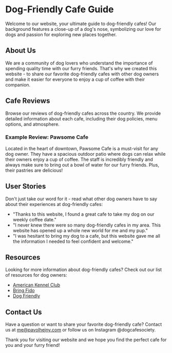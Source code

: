 <!--font:Open Sans-->

# Dog-Friendly Cafe Guide

Welcome to our website, your ultimate guide to dog-friendly cafes! Our background features a close-up of a dog's nose, symbolizing our love for dogs and passion for exploring new places together.

## About Us

We are a community of dog lovers who understand the importance of spending quality time with our furry friends. That's why we created this website - to share our favorite dog-friendly cafes with other dog owners and make it easier for everyone to enjoy a cup of coffee with their companion.

## Cafe Reviews

Browse our reviews of dog-friendly cafes across the country. We provide detailed information about each cafe, including their dog policies, menu options, and atmosphere.

### Example Review: Pawsome Cafe

Located in the heart of downtown, Pawsome Cafe is a must-visit for any dog owner. They have a spacious outdoor patio where dogs can relax while their owners enjoy a cup of coffee. The staff is incredibly friendly and always make sure to bring out a bowl of water for our furry friends. Plus, their pastries are delicious!

## User Stories

Don't just take our word for it - read what other dog owners have to say about their experiences at dog-friendly cafes:

-   "Thanks to this website, I found a great cafe to take my dog on our weekly coffee date."
-   "I never knew there were so many dog-friendly cafes in my area. This website has opened up a whole new world for me and my pup."
-   "I was hesitant to bring my dog to a cafe, but this website gave me all the information I needed to feel confident and welcome."

## Resources

Looking for more information about dog-friendly cafes? Check out our list of resources for dog owners:

-   [American Kennel Club](#)
-   [Bring Fido](#)
-   [Dog Friendly](#)

## Contact Us

Have a question or want to share your favorite dog-friendly cafe? Contact us at me@pavolhejny.com or follow us on Instagram @dogcafesociety.

Thank you for visiting our website and we hope you find the perfect cafe for you and your furry friend!

<!--

Write me content for website with wallpaper which alt text is:

"A close-up of a dog’s nose"

The name/title of the page should not be 1:1 copy of the alt text but rather a real content of the website which is using this wallpaper.

- Use markdown format
- Start with heading
- Heading should be short and concise
- The content should look like a real website
- The website should not be about the wallpaper, wallpaper is just a related background
- Heading should be contain work "wallpaper" or "background"
- Include real sections like references, contact, user stories, etc. use things relevant to the page purpose.
- Feel free to use structure like headings, bullets, numbering, blockquotes, paragraphs, horizontal lines, etc.
- You can use formatting like bold or _italic_
- You can include UTF-8 emojis
- Links should be only #hash anchors (and you can refer to the document itself)
- Do not include images


---


# Dog-Friendly Cafes Wallpaper

Welcome to our website dedicated to dog-friendly cafes! Our wallpaper, featuring a close-up of a dog's nose, is the perfect background for our passion for pooches and coffee.

## About Us
We are a group of dog lovers who enjoy exploring new cafes with our furry friends. We understand the struggle of finding a welcoming cafe that allows dogs, so we created this website to share our favorite spots with other dog owners.

## User Stories
- "I just moved to the city with my dog and I don't know where to go. This website has been a lifesaver!"
- "Thanks to this website, I found a great cafe to take my dog on our weekly coffee date."
- "I never knew there were so many dog-friendly cafes in my area. This website has opened up a whole new world for me and my pup."

## Cafe Reviews
Check out our reviews of dog-friendly cafes across the country. We provide detailed information about each cafe, including their dog policies, menu options, and atmosphere.

### Example Review: Pawsome Cafe
Located in the heart of downtown, Pawsome Cafe is a must-visit for any dog owner. They have a spacious outdoor patio where dogs can relax while their owners enjoy a cup of coffee. The staff is incredibly friendly and always make sure to bring out a bowl of water for our furry friends. Plus, their pastries are delicious!

## Resources
Looking for more information about dog-friendly cafes? Check out our list of resources for dog owners:

- [American Kennel Club](#)
- [Bring Fido](#)
- [Dog Friendly](#)

## Contact Us
Have a question or want to share your favorite dog-friendly cafe? Contact us at me@pavolhejny.com or follow us on Instagram @dogcafesociety.

Thank you for visiting our website and we hope you find the perfect cafe for you and your furry friend!


---


Heading should not include word "wallpaper". The website should not be about the wallpaper itself, wallpaper is just a related background, rewrite whole content.


---


# Discover Dog-Friendly Cafes Near You

Welcome to our website dedicated to helping dog owners find the best cafes to enjoy with their furry friends. Our background features a close-up of a dog's nose, symbolizing our love for dogs and passion for exploring new places together.

## About Us
We are a community of dog lovers who understand the struggle of finding a cafe that welcomes dogs. That's why we created this website - to share our favorite dog-friendly cafes with other dog owners and make it easier for everyone to enjoy a cup of coffee with their furry companion.

## User Stories
- "Thanks to this website, I found a great cafe to take my dog on our weekly coffee date."
- "I never knew there were so many dog-friendly cafes in my area. This website has opened up a whole new world for me and my pup."
- "I was hesitant to bring my dog to a cafe, but this website gave me all the information I needed to feel confident and welcome."

## Cafe Reviews
Browse our reviews of dog-friendly cafes across the country. We provide detailed information about each cafe, including their dog policies, menu options, and atmosphere.

### Example Review: Pawsome Cafe
Located in the heart of downtown, Pawsome Cafe is a must-visit for any dog owner. They have a spacious outdoor patio where dogs can relax while their owners enjoy a cup of coffee. The staff is incredibly friendly and always make sure to bring out a bowl of water for our furry friends. Plus, their pastries are delicious!

## Resources
Looking for more information about dog-friendly cafes? Check out our list of resources for dog owners:

- [American Kennel Club](#)
- [Bring Fido](#)
- [Dog Friendly](#)

## Contact Us
Have a question or want to share your favorite dog-friendly cafe? Contact us at me@pavolhejny.com or follow us on Instagram @dogcafesociety.

Thank you for visiting our website and we hope you find the perfect cafe for you and your furry friend!


---


Heading is too long, rewrite whole content.


---


# Discover Dog-Friendly Cafes with Your Furry Friend

Welcome to our website dedicated to helping dog owners find the best cafes to enjoy with their furry friends. Our background features a close-up of a dog's nose, symbolizing our love for dogs and passion for exploring new places together.

## About Us
We are a community of dog lovers who understand the struggle of finding a cafe that welcomes dogs. That's why we created this website - to share our favorite dog-friendly cafes with other dog owners and make it easier for everyone to enjoy a cup of coffee with their furry companion.

## Cafe Reviews
Browse our reviews of dog-friendly cafes across the country. We provide detailed information about each cafe, including their dog policies, menu options, and atmosphere.

### Example Review: Pawsome Cafe
Located in the heart of downtown, Pawsome Cafe is a must-visit for any dog owner. They have a spacious outdoor patio where dogs can relax while their owners enjoy a cup of coffee. The staff is incredibly friendly and always make sure to bring out a bowl of water for our furry friends. Plus, their pastries are delicious!

## Resources
Looking for more information about dog-friendly cafes? Check out our list of resources for dog owners:

- [American Kennel Club](#)
- [Bring Fido](#)
- [Dog Friendly](#)

## User Stories
Don't just take our word for it - read what other dog owners have to say about their experiences at dog-friendly cafes:

- "Thanks to this website, I found a great cafe to take my dog on our weekly coffee date."
- "I never knew there were so many dog-friendly cafes in my area. This website has opened up a whole new world for me and my pup."
- "I was hesitant to bring my dog to a cafe, but this website gave me all the information I needed to feel confident and welcome."

## Contact Us
Have a question or want to share your favorite dog-friendly cafe? Contact us at me@pavolhejny.com or follow us on Instagram @dogcafesociety.

Thank you for visiting our website and we hope you find the perfect cafe for you and your furry friend!


---


Heading is too long, rewrite whole content.


---


# Dog-Friendly Cafe Guide

Welcome to our website, your ultimate guide to dog-friendly cafes! Our background features a close-up of a dog's nose, symbolizing our love for dogs and passion for exploring new places together.

## About Us
We are a community of dog lovers who understand the importance of spending quality time with our furry friends. That's why we created this website - to share our favorite dog-friendly cafes with other dog owners and make it easier for everyone to enjoy a cup of coffee with their companion.

## Cafe Reviews
Browse our reviews of dog-friendly cafes across the country. We provide detailed information about each cafe, including their dog policies, menu options, and atmosphere.

### Example Review: Pawsome Cafe
Located in the heart of downtown, Pawsome Cafe is a must-visit for any dog owner. They have a spacious outdoor patio where dogs can relax while their owners enjoy a cup of coffee. The staff is incredibly friendly and always make sure to bring out a bowl of water for our furry friends. Plus, their pastries are delicious!

## User Stories
Don't just take our word for it - read what other dog owners have to say about their experiences at dog-friendly cafes:

- "Thanks to this website, I found a great cafe to take my dog on our weekly coffee date."
- "I never knew there were so many dog-friendly cafes in my area. This website has opened up a whole new world for me and my pup."
- "I was hesitant to bring my dog to a cafe, but this website gave me all the information I needed to feel confident and welcome."

## Resources
Looking for more information about dog-friendly cafes? Check out our list of resources for dog owners:

- [American Kennel Club](#)
- [Bring Fido](#)
- [Dog Friendly](#)

## Contact Us
Have a question or want to share your favorite dog-friendly cafe? Contact us at me@pavolhejny.com or follow us on Instagram @dogcafesociety.

Thank you for visiting our website and we hope you find the perfect cafe for you and your furry friend!


---


Write me a Google font which is best fitting for the website.

Pick from the list:
- Orbitron
- Great Vibes
- Barlow Condensed
- Lobster
- Open Sans
- Alegreya
- Playfair Display
- Poppins
- Inter
- Futura
- Lato
- Raleway
- Roboto
- Montserrat
- IBM Plex Sans
- Exo 2
- Dancing Script


Write just the font name nothing else.


---


Open Sans

-->
